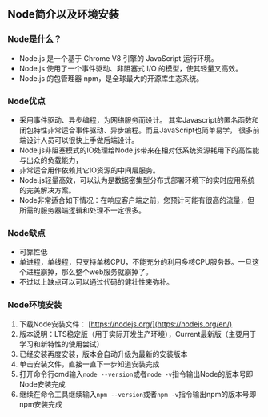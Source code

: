 ﻿## Node简介以及环境安装
### Node是什么？
- Node.js 是一个基于 Chrome V8 引擎的 JavaScript 运行环境。 
- Node.js 使用了一个事件驱动、非阻塞式 I/O 的模型，使其轻量又高效。 
- Node.js 的包管理器 npm，是全球最大的开源库生态系统。
### Node优点
- 采用事件驱动、异步编程，为网络服务而设计。
 其实Javascript的匿名函数和闭包特性非常适合事件驱动、异步编程。而且JavaScript也简单易学，
很多前端设计人员可以很快上手做后端设计。
- Node.js非阻塞模式的IO处理给Node.js带来在相对低系统资源耗用下的高性能与出众的负载能力，
- 非常适合用作依赖其它IO资源的中间层服务。
- Node.js轻量高效，可以认为是数据密集型分布式部署环境下的实时应用系统的完美解决方案。
- Node非常适合如下情况：在响应客户端之前，您预计可能有很高的流量，但所需的服务器端逻辑和处理不一定很多。
### Node缺点
- 可靠性低
- 单进程，单线程，只支持单核CPU，不能充分的利用多核CPU服务器。一旦这个进程崩掉，那么整个web服务就崩掉了。
- 不过以上缺点可以可以通过代码的健壮性来弥补。
### Node环境安装
1. 下载Node安装文件： [https://nodejs.org/](https://nodejs.org/en/)
2. 版本说明：LTS稳定版（用于实际开发生产环境），Current最新版（主要用于学习和新特性的使用尝试）
3. 已经安装再度安装，版本会自动升级为最新的安装版本
4. 单击安装文件，直接一直下一步知道安装完成
5. 打开命令行cmd输入`node --version`或者`node -v`指令输出Node的版本号即Node安装完成
6. 继续在命令工具继续输入`npm --version`或者`npm -v`指令输出npm的版本号即npm安装完成